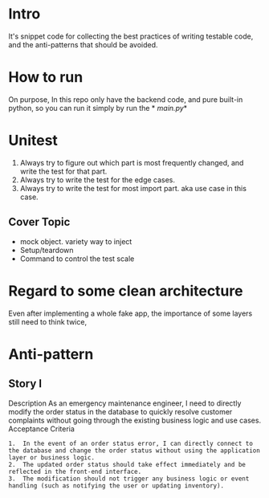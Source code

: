 # Intro

It's snippet code for collecting the best practices of writing testable code, and the anti-patterns that should be
avoided.

# How to run

On purpose, In this repo only have the backend code, and pure built-in python, so you can run it simply by run the *
*main.py**

# Unitest

1. Always try to figure out which part is most frequently changed, and write the test for that part.
2. Always try to write the test for the edge cases.
3. Always try to write the test for most import part. aka use case in this case.

## Cover Topic

- mock object. variety way to inject
- Setup/teardown
- Command to control the test scale

# Regard to some clean architecture
Even after implementing a whole fake app, the importance of some layers still need to think twice,

# Anti-pattern

## Story I

Description
As an emergency maintenance engineer, I need to directly modify the order status in the database to quickly resolve
customer complaints without going through the existing business logic and use cases.
Acceptance Criteria

	1.	In the event of an order status error, I can directly connect to the database and change the order status without using the application layer or business logic.
	2.	The updated order status should take effect immediately and be reflected in the front-end interface.
	3.	The modification should not trigger any business logic or event handling (such as notifying the user or updating inventory).